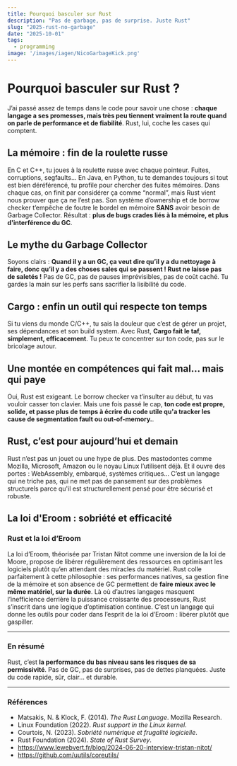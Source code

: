 ```yaml
---
title: Pourquoi basculer sur Rust
description: "Pas de garbage, pas de surprise. Juste Rust"
slug: "2025-rust-no-garbage"
date: "2025-10-01"
tags:
  - programming
image: '/images/iagen/NicoGarbageKick.png'
---
```


# Pourquoi basculer sur Rust ?

J’ai passé assez de temps dans le code pour savoir une chose : **chaque langage a ses promesses, mais très peu tiennent vraiment la route quand on parle de performance et de fiabilité**. Rust, lui, coche les cases qui comptent.

## La mémoire : fin de la roulette russe

En C et C++, tu joues à la roulette russe avec chaque pointeur. Fuites, corruptions, segfaults... En Java, en Python, tu te demandes toujours si tout est bien déréférencé, tu profile pour chercher des fuites mémoires. Dans chaque cas, on finit par considérer ça comme “normal”, mais Rust vient nous prouver que ça ne l’est pas. Son système d’ownership et de borrow checker t’empêche de foutre le bordel en mémoire **SANS** avoir besoin de Garbage Collector.
Résultat : **plus de bugs crades liés à la mémoire, et plus d'interférence du GC**.

## Le mythe du Garbage Collector

Soyons clairs :
**Quand il y a un GC, ça veut dire qu’il y a du nettoyage à faire, donc qu’il y a des choses sales qui se passent ! Rust ne laisse pas de saletés !**
Pas de GC, pas de pauses imprévisibles, pas de coût caché. Tu gardes la main sur les perfs sans sacrifier la lisibilité du code.

## Cargo : enfin un outil qui respecte ton temps

Si tu viens du monde C/C++, tu sais la douleur que c’est de gérer un projet, ses dépendances et son build system. Avec Rust, **Cargo fait le taf, simplement, efficacement**. Tu peux te concentrer sur ton code, pas sur le bricolage autour.

## Une montée en compétences qui fait mal… mais qui paye

Oui, Rust est exigeant. Le borrow checker va t’insulter au début, tu vas vouloir casser ton clavier. Mais une fois passé le cap, **ton code est propre, solide, et passe plus de temps à écrire du code utile qu'a tracker les cause de segmentation fault ou out-of-memory.**.

## Rust, c’est pour aujourd’hui et demain

Rust n’est pas un jouet ou une hype de plus. Des mastodontes comme Mozilla, Microsoft, Amazon ou le noyau Linux l’utilisent déjà. Et il ouvre des portes : WebAssembly, embarqué, systèmes critiques…
C’est un langage qui ne triche pas, qui ne met pas de pansement sur des problèmes structurels parce qu'il est structurellement pensé pour être sécurisé et robuste.

## La loi d'Eroom : sobriété et efficacité

### Rust et la loi d’Eroom

La loi d’Eroom, théorisée par Tristan Nitot comme une inversion de la loi de Moore, propose de libérer régulièrement des ressources en optimisant les logiciels plutôt qu’en attendant des miracles du matériel. Rust colle parfaitement à cette philosophie : ses performances natives, sa gestion fine de la mémoire et son absence de GC permettent de **faire mieux avec le même matériel, sur la durée**. Là où d’autres langages masquent l’inefficience derrière la puissance croissante des processeurs, Rust s’inscrit dans une logique d’optimisation continue. C’est un langage qui donne les outils pour coder dans l’esprit de la loi d’Eroom : libérer plutôt que gaspiller.

---

### En résumé

Rust, c’est **la performance du bas niveau sans les risques de sa permissivité**. Pas de GC, pas de surprises, pas de dettes planquées. Juste du code rapide, sûr, clair… et durable.

---

### Références

* Matsakis, N. & Klock, F. (2014). *The Rust Language*. Mozilla Research.
* Linux Foundation (2022). *Rust support in the Linux kernel*.
* Courtois, N. (2023). *Sobriété numérique et frugalité logicielle*.
* Rust Foundation (2024). *State of Rust Survey*.
* https://www.lewebvert.fr/blog/2024-06-20-interview-tristan-nitot/
* https://github.com/uutils/coreutils/

